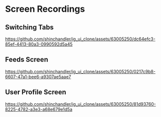 # Screen Recordings



## Switching Tabs

https://github.com/shinchandler/ig_ui_clone/assets/63005250/dc64efc3-85ef-4413-80a3-0990592d5a45



## Feeds Screen

https://github.com/shinchandler/ig_ui_clone/assets/63005250/0217c9b8-6607-47a1-bee6-a9307ae5aae7



## User Profile Screen

https://github.com/shinchandler/ig_ui_clone/assets/63005250/81d93760-8225-4782-a3e3-a68e679e1d5a












